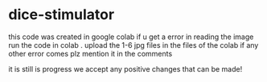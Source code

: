# dice-stimulator
this code was created in google colab 
if u get a error in reading the image 
run the code in colab . upload the 1-6 jpg files in the files of the colab
if any other error comes plz mention it in the comments 

it is still is progress we accept any positive changes that can be made!
